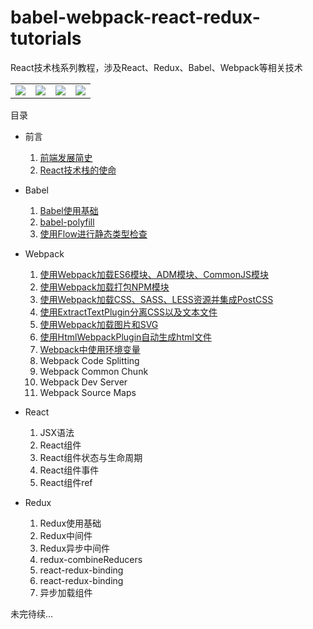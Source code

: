 # babel-webpack-react-redux-tutorials
React技术栈系列教程，涉及React、Redux、Babel、Webpack等相关技术

<table width="100%" border="0">
    <tbody>
        <tr>
            <td width="25%" border="0">
                <a href="https://github.com/facebook/react">
                    <img src="https://rawgit.com/iSpring/babel-webpack-react-redux-tutorials/master/images/React2.png" />
                </a>
            </td>
            <td width="25%" border="0">
                <a href="https://github.com/babel/babel">
                    <img src="https://rawgit.com/iSpring/babel-webpack-react-redux-tutorials/master/images/Babel.png" />
                </a>
            </td>
            <td width="25%" border="0">
                <a href="https://github.com/reactjs/redux">
                    <img src="https://rawgit.com/iSpring/babel-webpack-react-redux-tutorials/master/images/Redux3.png" />
                </a>
            </td>
            <td width="25%" border="0">
                <a href="https://github.com/webpack/webpack">
                    <img src="https://rawgit.com/iSpring/babel-webpack-react-redux-tutorials/master/images/Webpack1.png" />
                </a>
            </td>
        </tr>
    </tbody>
</table>

目录

- 前言
  1. [前端发展简史](https://github.com/iSpring/babel-webpack-react-redux-tutorials/tree/master/tutorials/web-brief-history/README.md)
  2. [React技术栈的使命](https://github.com/iSpring/babel-webpack-react-redux-tutorials/blob/master/tutorials/react-stack-mission/README.md)

- Babel
  1. [Babel使用基础](https://github.com/iSpring/babel-webpack-react-redux-tutorials/tree/master/tutorials/babel-basic-use/README.md)
  2. [babel-polyfill](https://github.com/iSpring/babel-webpack-react-redux-tutorials/blob/master/tutorials/use-babel-polyfill/README.md)
  3. [使用Flow进行静态类型检查](https://github.com/iSpring/babel-webpack-react-redux-tutorials/blob/master/tutorials/babel-flow-type/README.md)

- Webpack
  1. [使用Webpack加载ES6模块、ADM模块、CommonJS模块](https://github.com/iSpring/babel-webpack-react-redux-tutorials/tree/master/tutorials/load-commonjs-amd-es6-modules-with-webpack/README.md)
  2. [使用Webpack加载打包NPM模块](https://github.com/iSpring/babel-webpack-react-redux-tutorials/tree/master/tutorials/bundle-npm-packages-with-webpack/README.md)
  3. [使用Webpack加载CSS、SASS、LESS资源并集成PostCSS](https://github.com/iSpring/babel-webpack-react-redux-tutorials/blob/master/tutorials/load-css-with-webpack/README.md)
  4. [使用ExtractTextPlugin分离CSS以及文本文件](https://github.com/iSpring/babel-webpack-react-redux-tutorials/blob/master/tutorials/use-extract-text-webpack-plugin/README.md)
  5. [使用Webpack加载图片和SVG](https://github.com/iSpring/babel-webpack-react-redux-tutorials/blob/master/tutorials/load-image-with-webpack/README.md)
  6. [使用HtmlWebpackPlugin自动生成html文件](https://github.com/iSpring/babel-webpack-react-redux-tutorials/blob/master/tutorials/use-html-webpack-plugin/README.md)
  7. [Webpack中使用环境变量](https://github.com/iSpring/babel-webpack-react-redux-tutorials/blob/master/tutorials/webpack-environment-variables/README.md)
  8. Webpack Code Splitting
  9. Webpack Common Chunk
  10. Webpack Dev Server
  11. Webpack Source Maps

- React
  1. JSX语法
  2. React组件
  3. React组件状态与生命周期
  4. React组件事件
  5. React组件ref

- Redux
  1. Redux使用基础
  2. Redux中间件
  3. Redux异步中间件
  4. redux-combineReducers
  5. react-redux-binding
  6. react-redux-binding
  7. 异步加载组件

未完待续...